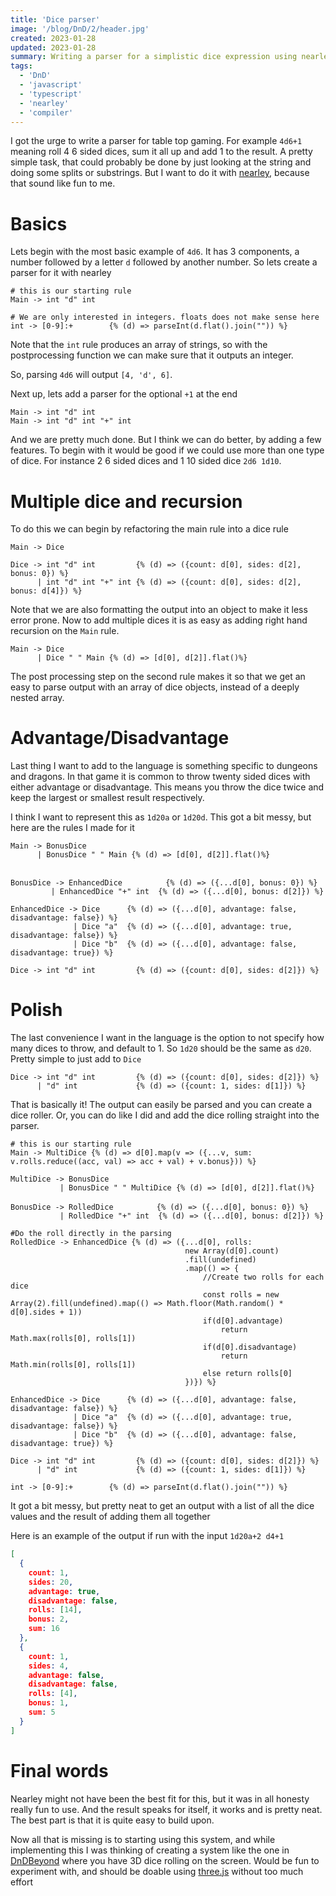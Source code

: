 ```yaml
---
title: 'Dice parser'
image: '/blog/DnD/2/header.jpg'
created: 2023-01-28
updated: 2023-01-28
summary: Writing a parser for a simplistic dice expression using nearley
tags:
  - 'DnD'
  - 'javascript'
  - 'typescript'
  - 'nearley'
  - 'compiler'
---
```


I got the urge to write a parser for table top gaming.
For example `4d6+1` meaning roll 4 6 sided dices, sum it all up and add 1 to the result.
A pretty simple task, that could probably be done by just looking at the string and doing some splits or substrings. But I want to do it with [nearley](https://www.npmjs.com/package/nearley), because that sound like fun to me.

# Basics
Lets begin with the most basic example of `4d6`. It has 3 components, a number followed by a letter `d` followed by another number. So lets create a parser for it with nearley

```
# this is our starting rule
Main -> int "d" int

# We are only interested in integers. floats does not make sense here
int -> [0-9]:+        {% (d) => parseInt(d.flat().join("")) %}
```

Note that the `int` rule produces an array of strings, so with the postprocessing function we can make sure that it outputs an integer.

So, parsing `4d6` will output `[4, 'd', 6]`.

Next up, lets add a parser for the optional `+1` at the end

```
Main -> int "d" int
Main -> int "d" int "+" int
```

And we are pretty much done. But I think we can do better, by adding a few features.
To begin with it would be good if we could use more than one type of dice. For instance 2 6 sided dices and 1 10 sided dice `2d6 1d10`.

# Multiple dice and recursion
To do this we can begin by refactoring the main rule into a dice rule

```
Main -> Dice

Dice -> int "d" int         {% (d) => ({count: d[0], sides: d[2], bonus: 0}) %}
      | int "d" int "+" int {% (d) => ({count: d[0], sides: d[2], bonus: d[4]}) %}
```

Note that we are also formatting the output into an object to make it less error prone.
Now to add multiple dices it is as easy as adding right hand recursion on the `Main` rule.

```
Main -> Dice
      | Dice " " Main {% (d) => [d[0], d[2]].flat()%}
```

The post processing step on the second rule makes it so that we get an easy to parse output with an array of dice objects, instead of a deeply nested array.


# Advantage/Disadvantage
Last thing I want to add to the language is something specific to dungeons and dragons. In that game it is common to throw twenty sided dices with either advantage or disadvantage. This means you throw the dice twice and keep the largest or smallest result respectively.

I think I want to represent this as `1d20a` or `1d20d`. This got a bit messy, but here are the rules I made for it

```
Main -> BonusDice
      | BonusDice " " Main {% (d) => [d[0], d[2]].flat()%}


BonusDice -> EnhancedDice　        {% (d) => ({...d[0], bonus: 0}) %}
      	 | EnhancedDice "+" int  {% (d) => ({...d[0], bonus: d[2]}) %}

EnhancedDice -> Dice      {% (d) => ({...d[0], advantage: false, disadvantage: false}) %}
              | Dice "a"  {% (d) => ({...d[0], advantage: true, disadvantage: false}) %}
              | Dice "b"  {% (d) => ({...d[0], advantage: false, disadvantage: true}) %}

Dice -> int "d" int         {% (d) => ({count: d[0], sides: d[2]}) %}
```

# Polish
The last convenience I want in the language is the option to not specify how many dices to throw, and default to 1. So `1d20` should be the same as `d20`. Pretty simple to just add to `Dice`

```
Dice -> int "d" int         {% (d) => ({count: d[0], sides: d[2]}) %}
      | "d" int             {% (d) => ({count: 1, sides: d[1]}) %}
```

That is basically it!
The output can easily be parsed and you can create a dice roller.
Or, you can do like I did and add the dice rolling straight into the parser.

```
# this is our starting rule
Main -> MultiDice {% (d) => d[0].map(v => ({...v, sum: v.rolls.reduce((acc, val) => acc + val) + v.bonus})) %}

MultiDice -> BonusDice
           | BonusDice " " MultiDice {% (d) => [d[0], d[2]].flat()%}

BonusDice -> RolledDice　        {% (d) => ({...d[0], bonus: 0}) %}
      	   | RolledDice "+" int  {% (d) => ({...d[0], bonus: d[2]}) %}

#Do the roll directly in the parsing
RolledDice -> EnhancedDice {% (d) => ({...d[0], rolls:
									   new Array(d[0].count)
									   .fill(undefined)
									   .map(() => {
										   //Create two rolls for each dice
										   const rolls = new Array(2).fill(undefined).map(() => Math.floor(Math.random() * d[0].sides + 1))
										   if(d[0].advantage)
											   return Math.max(rolls[0], rolls[1])
										   if(d[0].disadvantage)
											   return Math.min(rolls[0], rolls[1])
										   else return rolls[0]
									   })}) %}

EnhancedDice -> Dice      {% (d) => ({...d[0], advantage: false, disadvantage: false}) %}
              | Dice "a"  {% (d) => ({...d[0], advantage: true, disadvantage: false}) %}
			  | Dice "b"  {% (d) => ({...d[0], advantage: false, disadvantage: true}) %}

Dice -> int "d" int         {% (d) => ({count: d[0], sides: d[2]}) %}
      | "d" int             {% (d) => ({count: 1, sides: d[1]}) %}

int -> [0-9]:+        {% (d) => parseInt(d.flat().join("")) %}
```

It got a bit messy, but pretty neat to get an output with a list of all the dice values and the result of adding them all together

Here is an example of the output if run with the input `1d20a+2 d4+1`

```json
[
  {
    count: 1,
    sides: 20,
    advantage: true,
    disadvantage: false,
    rolls: [14],
    bonus: 2,
    sum: 16
  },
  {
    count: 1,
    sides: 4,
    advantage: false,
    disadvantage: false,
    rolls: [4],
    bonus: 1,
    sum: 5
  }
]
```

# Final words
Nearley might not have been the best fit for this, but it was in all honesty really fun to use. And the result speaks for itself, it works and is pretty neat.
The best part is that it is quite easy to build upon.

Now all that is missing is to starting using this system, and while implementing this I was thinking of creating a system like the one in [DnDBeyond](https://www.dndbeyond.com/) where you have 3D dice rolling on the screen.
Would be fun to experiment with, and should be doable using [three.js](https://threejs.org/) without too much effort